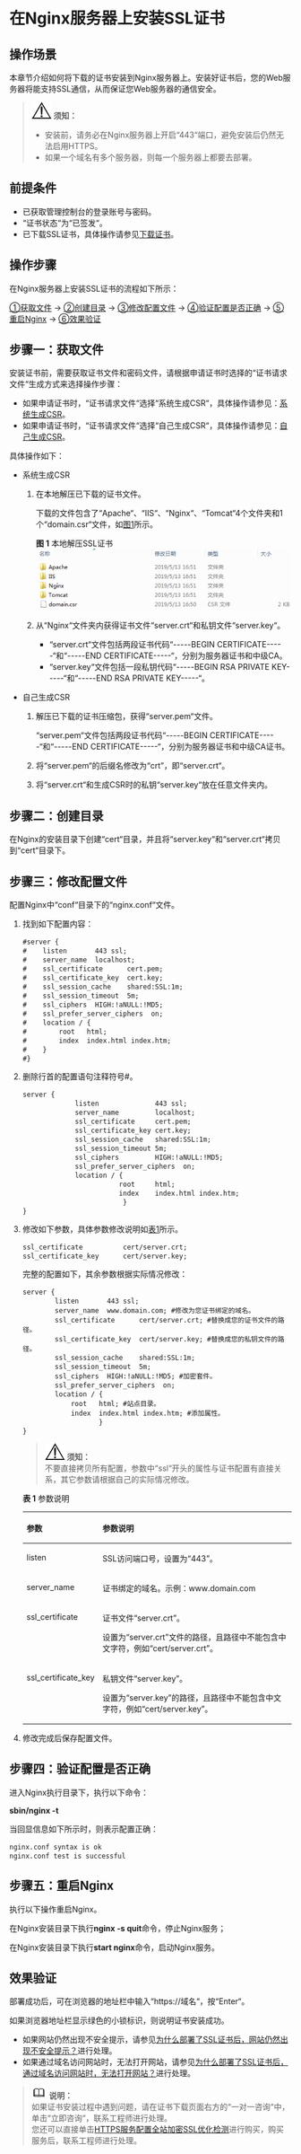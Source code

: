 # 在Nginx服务器上安装SSL证书<a name="ZH-CN_TOPIC_0171809251"></a>

## 操作场景<a name="section14208195416611"></a>

本章节介绍如何将下载的证书安装到Nginx服务器上。安装好证书后，您的Web服务器将能支持SSL通信，从而保证您Web服务器的通信安全。

>![](public_sys-resources/icon-notice.gif) **须知：**   
>-   安装前，请务必在Nginx服务器上开启“443“端口，避免安装后仍然无法启用HTTPS。  
>-   如果一个域名有多个服务器，则每一个服务器上都要去部署。  

## 前提条件<a name="section171927174218"></a>

-   已获取管理控制台的登录账号与密码。
-   “证书状态“为“已签发“。
-   已下载SSL证书，具体操作请参见[下载证书](下载证书.md)。

## 操作步骤<a name="section6411655151013"></a>

在Nginx服务器上安装SSL证书的流程如下所示：

[①获取文件](#section1695131981311)  →  [②创建目录](#section12396955146)  →  [③修改配置文件](#section107625153145)  →  [④验证配置是否正确](#section9969162141410)  →  [⑤重启Nginx](#section1334319226163)  →  [⑥效果验证](#section17691911165112)

## 步骤一：获取文件<a name="section1695131981311"></a>

安装证书前，需要获取证书文件和密码文件，请根据申请证书时选择的“证书请求文件“生成方式来选择操作步骤：

-   如果申请证书时，“证书请求文件“选择“系统生成CSR“，具体操作请参见：[系统生成CSR](#li132139219148)。
-   如果申请证书时，“证书请求文件“选择“自己生成CSR“，具体操作请参见：[自己生成CSR](#li12143211413)。

具体操作如下：

-   <a name="li132139219148"></a>系统生成CSR
    1.  在本地解压已下载的证书文件。

        下载的文件包含了“Apache“、“IIS“、“Nginx“、“Tomcat“4个文件夹和1个“domain.csr“文件，如[图1](#zh-cn_topic_0171809250_zh-cn_topic_0110866190_fdd76c20249e24d95b7a52872f72f84fd)所示。

        **图 1**  本地解压SSL证书<a name="zh-cn_topic_0171809250_zh-cn_topic_0110866190_fdd76c20249e24d95b7a52872f72f84fd"></a>  
        ![](figures/本地解压SSL证书.png "本地解压SSL证书")

    2.  从“Nginx“文件夹内获得证书文件“server.crt“和私钥文件“server.key“。
        -   “server.crt“文件包括两段证书代码“-----BEGIN CERTIFICATE-----“和“-----END CERTIFICATE-----“，分别为服务器证书和中级CA。
        -   “server.key“文件包括一段私钥代码“-----BEGIN RSA PRIVATE KEY-----“和“-----END RSA PRIVATE KEY-----“。


-   <a name="li12143211413"></a>自己生成CSR
    1.  解压已下载的证书压缩包，获得“server.pem“文件。

        “server.pem“文件包括两段证书代码“-----BEGIN CERTIFICATE-----“和“-----END CERTIFICATE-----“，分别为服务器证书和中级CA证书。

    2.  将“server.pem“的后缀名修改为“crt”，即“server.crt“。
    3.  将“server.crt“和生成CSR时的私钥“server.key“放在任意文件夹内。


## 步骤二：创建目录<a name="section12396955146"></a>

在Nginx的安装目录下创建“cert“目录，并且将“server.key“和“server.crt“拷贝到“cert“目录下。

## 步骤三：修改配置文件<a name="section107625153145"></a>

配置Nginx中“conf“目录下的“nginx.conf“文件。

1.  找到如下配置内容：

    ```
    #server {
    #    listen       443 ssl;
    #    server_name  localhost;
    #    ssl_certificate      cert.pem;
    #    ssl_certificate_key  cert.key;
    #    ssl_session_cache    shared:SSL:1m;
    #    ssl_session_timeout  5m;
    #    ssl_ciphers  HIGH:!aNULL:!MD5;
    #    ssl_prefer_server_ciphers  on;
    #    location / {
    #        root   html;
    #        index  index.html index.htm;
    #    }
    #}
    ```

2.  删除行首的配置语句注释符号\#。

    ```
    server {  
                 listen              443 ssl;  
                 server_name         localhost;
                 ssl_certificate     cert.pem;  
                 ssl_certificate_key cert.key;
                 ssl_session_cache   shared:SSL:1m;  
                 ssl_session_timeout 5m;  
                 ssl_ciphers         HIGH:!aNULL:!MD5;         
                 ssl_prefer_server_ciphers  on;  
                 location / {  
                            root     html; 
                            index    index.html index.htm;  
                             }  
    }
    ```

3.  修改如下参数，具体参数修改说明如[表1](#table4462648181517)所示。

    ```
    ssl_certificate          cert/server.crt;    
    ssl_certificate_key      cert/server.key;   
    ```

    完整的配置如下，其余参数根据实际情况修改：

    ```
    server {
            listen       443 ssl;
            server_name  www.domain.com; #修改为您证书绑定的域名。
            ssl_certificate      cert/server.crt; #替换成您的证书文件的路径。
            ssl_certificate_key  cert/server.key; #替换成您的私钥文件的路径。
            ssl_session_cache    shared:SSL:1m;
            ssl_session_timeout  5m;
            ssl_ciphers  HIGH:!aNULL:!MD5; #加密套件。
            ssl_prefer_server_ciphers  on;
            location / {
                root   html; #站点目录。
                index  index.html index.htm; #添加属性。
                       }  
    }
    ```

    >![](public_sys-resources/icon-notice.gif) **须知：**   
    >不要直接拷贝所有配置，参数中“ssl“开头的属性与证书配置有直接关系，其它参数请根据自己的实际情况修改。  

    **表 1**  参数说明

    <a name="table4462648181517"></a>
    <table><thead align="left"><tr id="row1446274819154"><th class="cellrowborder" valign="top" width="25.619999999999997%" id="mcps1.2.3.1.1"><p id="p144628487152"><a name="p144628487152"></a><a name="p144628487152"></a>参数</p>
    </th>
    <th class="cellrowborder" valign="top" width="74.38%" id="mcps1.2.3.1.2"><p id="p16462104814154"><a name="p16462104814154"></a><a name="p16462104814154"></a>参数说明</p>
    </th>
    </tr>
    </thead>
    <tbody><tr id="row2462154818156"><td class="cellrowborder" valign="top" width="25.619999999999997%" headers="mcps1.2.3.1.1 "><p id="p13462194817156"><a name="p13462194817156"></a><a name="p13462194817156"></a>listen</p>
    </td>
    <td class="cellrowborder" valign="top" width="74.38%" headers="mcps1.2.3.1.2 "><p id="p1146244815153"><a name="p1146244815153"></a><a name="p1146244815153"></a>SSL访问端口号，设置为<span class="parmvalue" id="parmvalue9462348151514"><a name="parmvalue9462348151514"></a><a name="parmvalue9462348151514"></a>“443”</span>。</p>
    </td>
    </tr>
    <tr id="row1146216480154"><td class="cellrowborder" valign="top" width="25.619999999999997%" headers="mcps1.2.3.1.1 "><p id="p5462164801519"><a name="p5462164801519"></a><a name="p5462164801519"></a>server_name</p>
    </td>
    <td class="cellrowborder" valign="top" width="74.38%" headers="mcps1.2.3.1.2 "><p id="p24621348171514"><a name="p24621348171514"></a><a name="p24621348171514"></a>证书绑定的域名。示例：www<span>.</span>domain.com</p>
    </td>
    </tr>
    <tr id="row11462848191514"><td class="cellrowborder" valign="top" width="25.619999999999997%" headers="mcps1.2.3.1.1 "><p id="p1246254871516"><a name="p1246254871516"></a><a name="p1246254871516"></a>ssl_certificate</p>
    </td>
    <td class="cellrowborder" valign="top" width="74.38%" headers="mcps1.2.3.1.2 "><p id="p546274811520"><a name="p546274811520"></a><a name="p546274811520"></a>证书文件<span class="filepath" id="filepath34621448161519"><a name="filepath34621448161519"></a><a name="filepath34621448161519"></a>“server.crt”</span>。</p>
    <p id="p1746312483156"><a name="p1746312483156"></a><a name="p1746312483156"></a>设置为<span class="filepath" id="filepath94632048151517"><a name="filepath94632048151517"></a><a name="filepath94632048151517"></a>“server.crt”</span>文件的路径，且路径中不能包含中文字符，例如<span class="filepath" id="filepath1146316483152"><a name="filepath1146316483152"></a><a name="filepath1146316483152"></a>“cert/server.crt”</span>。</p>
    </td>
    </tr>
    <tr id="row94639482156"><td class="cellrowborder" valign="top" width="25.619999999999997%" headers="mcps1.2.3.1.1 "><p id="p18463164831514"><a name="p18463164831514"></a><a name="p18463164831514"></a>ssl_certificate_key</p>
    </td>
    <td class="cellrowborder" valign="top" width="74.38%" headers="mcps1.2.3.1.2 "><p id="p16463154812157"><a name="p16463154812157"></a><a name="p16463154812157"></a>私钥文件<span class="filepath" id="filepath1946313481155"><a name="filepath1946313481155"></a><a name="filepath1946313481155"></a>“server.key”</span>。</p>
    <p id="p146324871517"><a name="p146324871517"></a><a name="p146324871517"></a>设置为<span class="filepath" id="filepath0463144816155"><a name="filepath0463144816155"></a><a name="filepath0463144816155"></a>“server.key”</span>的路径，且路径中不能包含中文字符，例如<span class="filepath" id="filepath3463184817155"><a name="filepath3463184817155"></a><a name="filepath3463184817155"></a>“cert/server.key”</span>。</p>
    </td>
    </tr>
    </tbody>
    </table>

4.  修改完成后保存配置文件。

## 步骤四：验证配置是否正确<a name="section9969162141410"></a>

进入Nginx执行目录下，执行以下命令：

****sbin/nginx -t****

当回显信息如下所示时，则表示配置正确：

```
nginx.conf syntax is ok
nginx.conf test is successful
```

## 步骤五：重启Nginx<a name="section1334319226163"></a>

执行以下操作重启Nginx。

在Nginx安装目录下执行**nginx -s quit**命令，停止Nginx服务；

在Nginx安装目录下执行****start nginx****命令，启动Nginx服务。

## 效果验证<a name="section17691911165112"></a>

部署成功后，可在浏览器的地址栏中输入“https<span>://</span>域名“，按“Enter“。

如果浏览器地址栏显示绿色的小锁标识，则说明证书安装成功。

-   如果网站仍然出现不安全提示，请参见[为什么部署了SSL证书后，网站仍然出现不安全提示？](https://support.huaweicloud.com/scm_faq/scm_01_0098.html)进行处理。
-   如果通过域名访问网站时，无法打开网站，请参见[为什么部署了SSL证书后，通过域名访问网站时，无法打开网站？](https://support.huaweicloud.com/scm_faq/scm_01_0099.html)进行处理。

>![](public_sys-resources/icon-note.gif) **说明：**   
>如果证书安装过程中遇到问题，请在证书下载页面右方的“一对一咨询“中，单击“立即咨询“，联系工程师进行处理。  
>您还可以直接单击[HTTPS服务配置全站加密SSL优化检测](https://market.huaweicloud.com/product/00301-120142-0--0)进行购买，购买服务后，联系工程师进行处理。  

